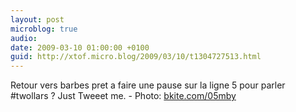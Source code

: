```yaml
---
layout: post
microblog: true
audio: 
date: 2009-03-10 01:00:00 +0100
guid: http://xtof.micro.blog/2009/03/10/t1304727513.html
---
```

Retour vers barbes pret a faire une pause sur la ligne 5 pour parler #twollars ? Just Tweeet me. - Photo: [bkite.com/05mby](http://bkite.com/05mby)
